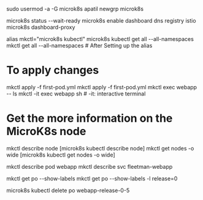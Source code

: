 sudo usermod -a -G microk8s apatil
newgrp microk8s

microk8s status --wait-ready
microk8s enable dashboard dns registry istio
microk8s dashboard-proxy 

alias mkctl="microk8s kubectl" 
microk8s kubectl get all --all-namespaces
mkctl get all --all-namespaces # After Setting up the alias 

# To apply changes 
mkctl apply -f first-pod.yml 
mkctl apply -f first-pod.yml 
mkctl exec webapp -- ls
mkctl -it exec webapp sh # -it: interactive terminal

# Get the more information on the MicroK8s node 
mkctl describe node [microk8s kubectl describe node]
mkctl get nodes -o wide [microk8s kubectl get nodes -o wide]

mkctl describe pod webapp
mkctl describe svc fleetman-webapp

mkctl get po --show-labels
mkctl get po --show-labels -l release=0

microk8s kubectl delete po webapp-release-0-5 


